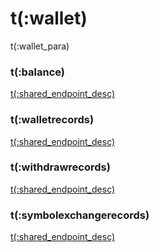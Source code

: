 # t(:wallet)
t(:wallet_para)


### t(:balance)
<a href="/docs/inverse#t-balance">t(:shared_endpoint_desc)</a>

### t(:walletrecords)
<a href="/docs/inverse#t-walletrecords">t(:shared_endpoint_desc)</a>

### t(:withdrawrecords)
<a href="/docs/inverse#t-withdrawrecords">t(:shared_endpoint_desc)</a>

### t(:symbolexchangerecords)
<a href="/docs/inverse#t-symbolexchangerecords">t(:shared_endpoint_desc)</a>
